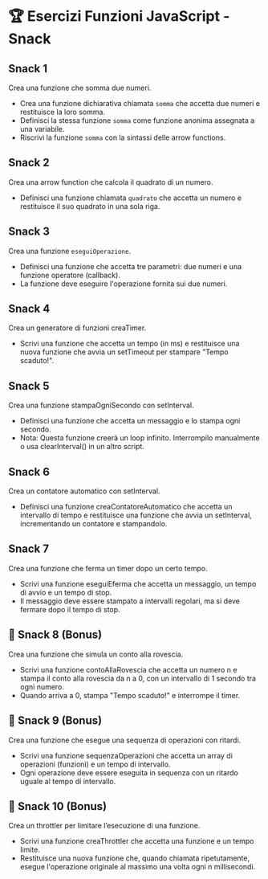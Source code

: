 # 🏆 Esercizi Funzioni JavaScript - Snack

## Snack 1
Crea una funzione che somma due numeri.
- Crea una funzione dichiarativa chiamata `somma` che accetta due numeri e restituisce la loro somma.
- Definisci la stessa funzione `somma` come funzione anonima assegnata a una variabile.
- Riscrivi la funzione `somma` con la sintassi delle arrow functions.

## Snack 2
Crea una arrow function che calcola il quadrato di un numero.
- Definisci una funzione chiamata `quadrato` che accetta un numero e restituisce il suo quadrato in una sola riga.

## Snack 3
Crea una funzione `eseguiOperazione`.
- Definisci una funzione che accetta tre parametri: due numeri e una funzione operatore (callback).
- La funzione deve eseguire l'operazione fornita sui due numeri.

## Snack 4
Crea un generatore di funzioni creaTimer.

- Scrivi una funzione che accetta un tempo (in ms) e restituisce una nuova funzione che avvia un setTimeout per stampare "Tempo scaduto!".

## Snack 5
Crea una funzione stampaOgniSecondo con setInterval.

- Definisci una funzione che accetta un messaggio e lo stampa ogni secondo.
- Nota: Questa funzione creerà un loop infinito. Interrompilo manualmente o usa clearInterval() in un altro script.

## Snack 6
Crea un contatore automatico con setInterval.

- Definisci una funzione creaContatoreAutomatico che accetta un intervallo di tempo e restituisce una funzione che avvia un setInterval, incrementando un contatore e stampandolo.
## Snack 7
Crea una funzione che ferma un timer dopo un certo tempo.

- Scrivi una funzione eseguiEferma che accetta un messaggio, un tempo di avvio e un tempo di stop.
- Il messaggio deve essere stampato a intervalli regolari, ma si deve fermare dopo il tempo di stop.

## 🎯 Snack 8 (Bonus)
Crea una funzione che simula un conto alla rovescia.

- Scrivi una funzione contoAllaRovescia che accetta un numero n e stampa il conto alla rovescia da n a 0, con un intervallo di 1 secondo tra ogni numero.
- Quando arriva a 0, stampa "Tempo scaduto!" e interrompe il timer.


## 🎯 Snack 9 (Bonus)
Crea una funzione che esegue una sequenza di operazioni con ritardi.

- Scrivi una funzione sequenzaOperazioni che accetta un array di operazioni (funzioni) e un tempo di intervallo.
- Ogni operazione deve essere eseguita in sequenza con un ritardo uguale al tempo di intervallo.


## 🎯 Snack 10 (Bonus)
Crea un throttler per limitare l’esecuzione di una funzione.

- Scrivi una funzione creaThrottler che accetta una funzione e un tempo limite.
- Restituisce una nuova funzione che, quando chiamata ripetutamente, esegue l'operazione originale al massimo una volta ogni n millisecondi.